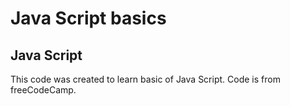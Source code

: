 # Java Script basics
## Java Script
This code was created to learn basic of Java Script. Code is from freeCodeCamp.
